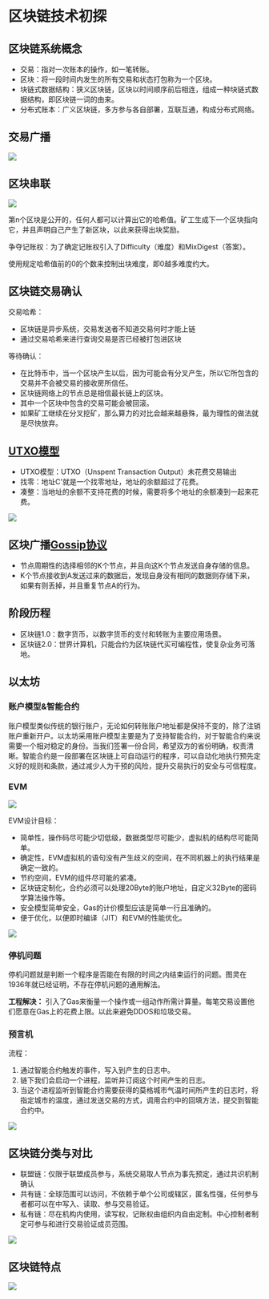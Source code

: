 # 区块链技术初探

## 区块链系统概念

- 交易：指对一次账本的操作，如一笔转账。
- 区块：将一段时间内发生的所有交易和状态打包称为一个区块。
- 块链式数据结构：狭义区块链，区块以时间顺序前后相连，组成一种块链式数据结构，即区块链一词的由来。
- 分布式账本：广义区块链，多方参与各自部署，互联互通，构成分布式网络。

## 交易广播

![](image/区块链初探/1652623280706.png)

## 区块串联

![](image/区块链初探/1652623320932.png)

第n个区块是公开的，任何人都可以计算出它的哈希值。矿工生成下一个区块指向它，并且声明自己产生了新区块，以此来获得出块奖励。

争夺记账权：为了确定记账权引入了Difficulty（难度）和MixDigest（答案）。

使用规定哈希值前的0的个数来控制出块难度，即0越多难度约大。

## 区块链交易确认

交易哈希：

- 区块链是异步系统，交易发送者不知道交易何时才能上链
- 通过交易哈希来进行查询交易是否已经被打包进区块

等待确认：

- 在比特币中，当一个区块产生以后，因为可能会有分叉产生，所以它所包含的交易并不会被交易的接收房所信任。
- 区块链网络上的节点总是相信最长链上的区块。
- 其中一个区块中包含的交易可能会被回滚。
- 如果矿工继续在分叉挖矿，那么算力的对比会越来越悬殊，最为理性的做法就是尽快放弃。

## [UTXO模型](https://www.cnblogs.com/hhzm/p/14987047.html)

- UTXO模型：UTXO（Unspent Transaction Output）未花费交易输出
- 找零：地址C'就是一个找零地址，地址的余额超过了花费。
- 凑整：当地址的余额不支持花费的时候，需要将多个地址的余额凑到一起来花费。

![](image/区块链初探/1652625265014.png)

## 区块广播[Gossip协议](https://zhuanlan.zhihu.com/p/162970961)

- 节点周期性的选择相邻的K个节点，并且向这K个节点发送自身存储的信息。
- K个节点接收到A发送过来的数据后，发现自身没有相同的数据则存储下来，如果有则丢掉，并且重复节点A的行为。

## 阶段历程

- 区块链1.0：数字货币，以数字货币的支付和转账为主要应用场景。
- 区块链2.0：世界计算机，只能合约为区块链代买可编程性，使复杂业务可落地。

## 以太坊

### 账户模型&智能合约

账户模型类似传统的银行账户，无论如何转账账户地址都是保持不变的，除了注销账户重新开户。以太坊采用账户模型主要是为了支持智能合约，对于智能合约来说需要一个相对稳定的身份。当我们签署一份合同，希望双方的省份明确，权责清晰。智能合约是一段部署在区块链上可自动运行的程序，可以自动化地执行预先定义好的规则和条款，通过减少人为干预的风险，提升交易执行的安全与可信程度。

### EVM

![](image/区块链初探/1653209611461.png)

EVM设计目标：

- 简单性，操作码尽可能少切低级，数据类型尽可能少，虚拟机的结构尽可能简单。
- 确定性，EVM虚拟机的语句没有产生歧义的空间，在不同机器上的执行结果是确定一致的。
- 节约空间，EVM的组件尽可能的紧凑。
- 区块链定制化，合约必须可以处理20Byte的账户地址，自定义32Byte的密码学算法操作等。
- 安全模型简单安全，Gas的计价模型应该是简单一行且准确的。
- 便于优化，以便即时编译（JIT）和EVM的性能优化。

![](image/区块链初探/1653210364826.png)

### 停机问题

停机问题就是判断一个程序是否能在有限的时间之内结束运行的问题。图灵在1936年就已经证明，不存在停机问题的通用解法。

**工程解决：** 引入了Gas来衡量一个操作或一组动作所需计算量。每笔交易设置他们愿意在Gas上的花费上限。以此来避免DDOS和垃圾交易。

### 预言机

流程：

1. 通过智能合约触发的事件，写入到产生的日志中。
2. 链下我们会启动一个进程，监听并订阅这个时间产生的日志。
3. 当这个进程监听到智能合约需要获得的莫格城市气温时间所产生的日志时，将指定城市的温度，通过发送交易的方式，调用合约中的回填方法，提交到智能合约中。

![](image/区块链初探/1653221848048.png)

## 区块链分类与对比

- 联盟链：仅限于联盟成员参与，系统交易取人节点为事先预定，通过共识机制确认
- 共有链：全球范围可以访问，不依赖于单个公司或辖区，匿名性强，任何参与者都可以在中写入、读取、参与交易验证。
- 私有链：尽在机构内使用，读写权，记账权由组织内自由定制。中心控制者制定可参与和进行交易验证成员范围。

![](image/区块链初探/1653222141165.png)

## 区块链特点

![](image/区块链初探/1653222196448.png)
